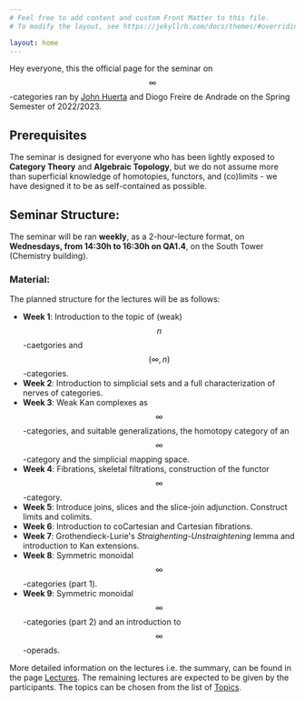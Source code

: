 ```yaml
---
# Feel free to add content and custom Front Matter to this file.
# To modify the layout, see https://jekyllrb.com/docs/themes/#overriding-theme-defaults

layout: home
---
```


Hey everyone, this the official page for the seminar on $$\infty$$-categories ran by [John Huerta](https://www.math.tecnico.ulisboa.pt/~jhuerta/) and Diogo Freire de Andrade on the Spring Semester of 2022/2023.

## Prerequisites
The seminar is designed for everyone who has been lightly exposed to **Category Theory** and **Algebraic Topology**, but we do not assume more than superficial knowledge of homotopies, functors, and (co)limits - we have designed it to be as self-contained as possible.

## Seminar Structure:
The seminar will be ran **weekly**, as a 2-hour-lecture format, on **Wednesdays, from 14:30h to 16:30h on QA1.4**, on the South Tower (Chemistry building).

### Material:
The planned structure for the lectures will be as follows:

- **Week 1**: Introduction to the topic of (weak) $$n$$-caetgories and $$(\infty,n)$$-categories.
- **Week 2**: Introduction to simplicial sets and a full characterization of nerves of categories.
- **Week 3**: Weak Kan complexes as $$\infty$$-categories, and suitable generalizations, the homotopy category of an $$\infty$$-category and the simplicial mapping space.
- **Week 4**: Fibrations, skeletal filtrations, construction of the functor $$\infty$$-category.
- **Week 5**: Introduce joins, slices and the slice-join adjunction. Construct limits and colimits.
- **Week 6**: Introduction to coCartesian and Cartesian fibrations.
- **Week 7**: Grothendieck-Lurie's _Straighenting-Unstraightening_ lemma and introduction to Kan extensions.
- **Week 8**: Symmetric monoidal $$\infty$$-categories (part 1).
- **Week 9**: Symmetric monoidal $$\infty$$-categories (part 2) and an introduction to $$\infty$$-operads.

More detailed information on the lectures i.e. the summary, can be found in  the page [Lectures](diogofd.github.io/Seminar-on-Higher-Categories/lectures/).
The remaining lectures are expected to be given by the participants. The topics can be chosen from the list of [Topics]().
